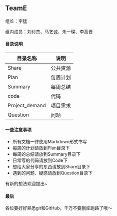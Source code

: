 ## TeamE

组长：李猛

组内成员：刘付杰、马艺诚、朱一琛、李高晋

#### 目录说明

|目录名称|说明|
|---|---|
|Share|公共资源|
|Plan|每周计划|
|Summary|每周总结|
|code|代码|
|Project_demand|项目需求|
|Question|问题|

#### 一些注意事项

- 所有文档一律使用Markdown形式书写
- 每周的计划请放到Plan目录下
- 每周的总结请放到Summary目录下
- 日常写的代码请放到Code下
- 想给大家分享的东西请放到Share目录下
- 遇到的问题、疑惑请放到Question目录下

有新的想法欢迎提出~

#### 最后

各位要好好熟悉git和GitHub，千万不要删库跑路了哦～